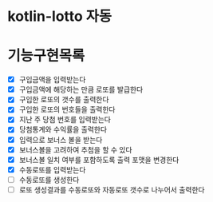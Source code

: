 # kotlin-lotto 자동

# 기능구현목록

- [X] 구입금액을 입력받는다
- [X] 구입금액에 해당하는 만큼 로또를 발급한다
- [X] 구입한 로또의 갯수를 출력한다
- [X] 구입한 로또의 번호들을 출력한다
- [X] 지난 주 당첨 번호를 입력받는다
- [X] 당첨통계와 수익률을 출력한다
- [X] 입력으로 보너스 볼을 받는다
- [X] 보너스볼을 고려하여 추첨을 할 수 있다
- [X] 보너스볼 일치 여부를 포함하도록 출력 포맷을 변경한다
- [X] 수동로또를 입력받는다
- [ ] 수동로또를 생성한다
- [ ] 로또 생성결과를 수동로또와 자동로또 갯수로 나누어서 출력한다